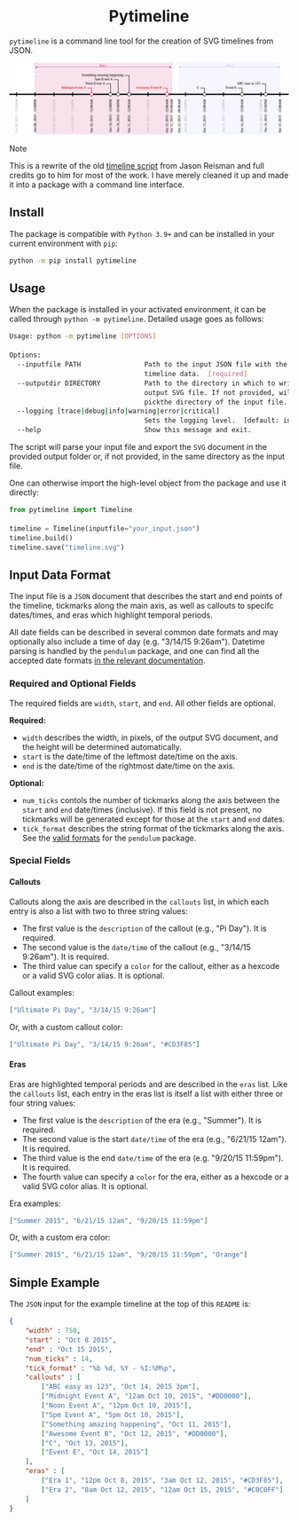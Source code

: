 <h1 align="center">
    <b>Pytimeline</b>
</h1>

`pytimeline` is a command line tool for the creation of SVG timelines from JSON.

<p align="center">
  <img alt="Simple example" src="examples/timeline.png">
</p>


> [!NOTE]
> This is a rewrite of the old [timeline script](https://github.com/jasonreisman/Timeline)
> from Jason Reisman and full credits go to him for most of the work. I have merely cleaned
> it up and made it into a package with a command line interface.

## Install

The package is compatible with `Python 3.9+` and can be installed in your current environment with `pip`:
```bash
python -m pip install pytimeline
```

## Usage

When the package is installed in your activated environment, it can be called through `python -m pytimeline`.
Detailed usage goes as follows:

```bash
Usage: python -m pytimeline [OPTIONS]

Options:
  --inputfile PATH                Path to the input JSON file with the
                                  timeline data.  [required]
  --outputdir DIRECTORY           Path to the directory in which to write the
                                  output SVG file. If not provided, will
                                  pickthe directory of the input file.
  --logging [trace|debug|info|warning|error|critical]
                                  Sets the logging level.  [default: info]
  --help                          Show this message and exit.
```

The script will parse your input file and export the `SVG` document in the provided output folder or, if not provided, in the same directory as the input file.

One can otherwise import the high-level object from the package and use it directly:

```python
from pytimeline import Timeline

timeline = Timeline(inputfile="your_input.json")
timeline.build()
timeline.save("timeline.svg")
```

## Input Data Format

The input file is a `JSON` document that describes the start and end points of the timeline, tickmarks along the main axis, as well as callouts to specifc dates/times, and eras which highlight temporal periods.

All date fields can be described in several common date formats and may optionally also include a time of day (e.g. "3/14/15 9:26am").
Datetime parsing is handled by the `pendulum` package, and one can find all the accepted date formats [in the relevant documentation](https://pendulum.eustace.io/docs/#parsing).

### Required and Optional Fields

The required fields are `width`, `start`, and `end`. 
All other fields are optional.  

**Required:**

* `width` describes the width, in pixels, of the output SVG document, and the height will be determined automatically.
* `start` is the date/time of the leftmost date/time on the axis.
* `end` is the date/time of the rightmost date/time on the axis.

**Optional:**

* `num_ticks` contols the number of tickmarks along the axis between the `start` and `end` date/times (inclusive).  If this field is not present, no tickmarks will be generated except for those at the `start` and `end` dates.
* `tick_format` describes the string format of the tickmarks along the axis. See the [valid formats](https://pendulum.eustace.io/docs/#formatter) for the `pendulum` package.

### Special Fields

#### Callouts

Callouts along the axis are described in the `callouts` list, in which each entry is also a list with two to three string values:

* The first value is the `description` of the callout (e.g., "Pi Day"). It is required.
* The second value is the `date/time` of the callout (e.g., "3/14/15 9:26am"). It is required.
* The third value can specify a `color` for the callout, either as a hexcode or a valid SVG color alias. It is optional.

Callout examples:

```JSON
["Ultimate Pi Day", "3/14/15 9:26am"]
```

Or, with a custom callout color:

```JSON
["Ultimate Pi Day", "3/14/15 9:26am", "#CD3F85"]
```

#### Eras

Eras are highlighted temporal periods and are described in the `eras` list.
Like the `callouts` list, each entry in the eras list is itself a list with either three or four string values:

* The first value is the `description` of the era (e.g., "Summer"). It is required.
* The second value is the start `date/time` of the era (e.g., "6/21/15 12am"). It is required.
* The third value is the end `date/time` of the era (e.g. "9/20/15 11:59pm"). It is required.
* The fourth value can specify a `color` for the era, either as a hexcode or a valid SVG color alias. It is optional.

Era examples:

```JSON
["Summer 2015", "6/21/15 12am", "9/20/15 11:59pm"]
```

Or, with a custom era color:

```JSON
["Summer 2015", "6/21/15 12am", "9/20/15 11:59pm", "Orange"]
```

## Simple Example

The `JSON` input for the example timeline at the top of this `README` is:

```json
{
    "width" : 750,
    "start" : "Oct 8 2015",
    "end" : "Oct 15 2015",
    "num_ticks" : 14,
    "tick_format" : "%b %d, %Y - %I:%M%p",
    "callouts" : [
        ["ABC easy as 123", "Oct 14, 2015 3pm"],
        ["Midnight Event A", "12am Oct 10, 2015", "#DD0000"],
        ["Noon Event A", "12pm Oct 10, 2015"],
        ["5pm Event A", "5pm Oct 10, 2015"],
        ["Something amazing happening", "Oct 11, 2015"],
        ["Awesome Event B", "Oct 12, 2015", "#DD0000"],
        ["C", "Oct 13, 2015"],
        ["Event E", "Oct 14, 2015"]
    ],
    "eras" : [
        ["Era 1", "12pm Oct 8, 2015", "3am Oct 12, 2015", "#CD3F85"],
        ["Era 2", "8am Oct 12, 2015", "12am Oct 15, 2015", "#C0C0FF"]
    ]
}
```
